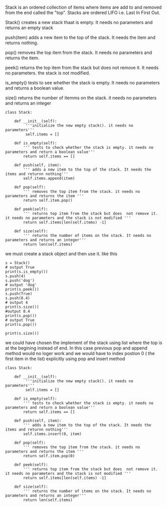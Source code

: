 Stack is an ordered collection of items where items are add to and removed from the end called the "top". Stacks are ordered LIFO i.e. Last In First Out.

Stack() creates a new stack thaat is empty. It needs no parameters and returns an empty stack

push(item)  adds a new item to the top of the stack. It needs the item and returns nothing.

pop() removes the top item from the stack. It needs no parameters and returns the item.

peek() returns the top  item from the stack but does not remove it. It needs no parameters. the stack is not modified.

is_empty() tests to see whether the stack is empty. It needs no parameters and returns a boolean value.

size() returns the number of itemms on the stack. it needs no parameters and returns an integer




	class Stack:

		def __init__(self):
			 '''initialize the new empty stack(). it needs no parameters'''
			 self.items = []

		def is_empty(self):
			''' tests to check whether the stack is empty. it needs no parameters and return a boolean value'''
			return self.items == []

		def push(self, item):
			''' adds a new item to the top of the stack. It needs the items and returnn nothing'''
			self.items.append(item)

		def pop(self):
			''' removes the top item from the stack. it needs no parameters and returns the item '''
			return self.item.pop()

		def peek(self):
			''' returns top item from the stack but does  not remove it. it needs no parameters and the stack is not modified '''
			return self.items[len(self.items) -1]

		def size(self):
			''' returns the number of items on the stack. It needs no parameters and returns an integer'''
			return len(self.items)


we must create a stack object and then use it. like this


	s = Stack()
	# output True
	print(s.is_empty())
	s.push(4)
	s.push('dog')
	# output 'dog'
	print(s.peek())
	s.push(True)
	s.push(8.4)
	# output 4
	print(s.size())
	#output 8.4
	print(s.pop())
	# output True
	print(s.pop())

	print(s.size())




we could have chosen the implement of the stack using list where the top is at the begining instead of end. In this case previous pop and append method would no loger work and we would have to index postion 0 ( the first item in the list) explicitly using pop and insert method


	class Stack:

		def __init__(self):
			 '''initialize the new empty stack(). it needs no parameters'''
			 self.items = []

		def is_empty(self):
			''' tests to check whether the stack is empty. it needs no parameters and return a boolean value'''
			return self.items == []

		def push(self, item):
			''' adds a new item to the top of the stack. It needs the items and returnn nothing'''
			self.items.insert(0, item)

		def pop(self):
			''' removes the top item from the stack. it needs no parameters and returns the item '''
			return self.item.pop(0)

		def peek(self):
			''' returns top item from the stack but does  not remove it. it needs no parameters and the stack is not modified '''
			return self.items[len(self.items) -1]

		def size(self):
			''' returns the number of items on the stack. It needs no parameters and returns an integer'''
			return len(self.items)














